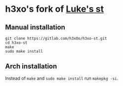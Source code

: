 # h3xo's fork of [Luke's st](https://github.com/LukeSmithxyz/st)

## Manual installation

```
git clone https://gitlab.com/h3xOo/h3xo-st.git
cd h3xo-st
make
sudo make install
```

## Arch installation
Instead of `make` and `sudo make install` run `makepkg -si`.
